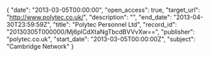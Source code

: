 {
  "date": "2013-03-05T00:00:00", 
  "open_access": true, 
  "target_url": "http://www.polytec.co.uk/", 
  "description": "", 
  "end_date": "2013-04-30T23:59:59Z", 
  "title": "Polytec Personnel Ltd", 
  "record_id": "20130305T000000/Mj6plCdXtaNgTbcdBVVvXw==", 
  "publisher": "polytec.co.uk", 
  "start_date": "2013-03-05T00:00:00Z", 
  "subject": "Cambridge Network"
}

